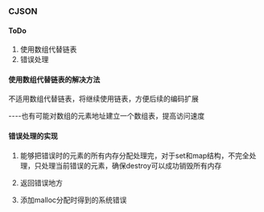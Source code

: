 ### CJSON


#### ToDo
1. 使用数组代替链表
1. 错误处理


#### 使用数组代替链表的解决方法
不适用数组代替链表，将继续使用链表，方便后续的编码扩展

----也有可能对数组的元素地址建立一个数组表，提高访问速度


#### 错误处理的实现

1. 能够把错误时的元素的所有内存分配处理完，对于set和map结构，不完全处理，只处理当前错误的元素，确保destroy可以成功销毁所有内存

2. 返回错误地方

3. 添加malloc分配时得到的系统错误